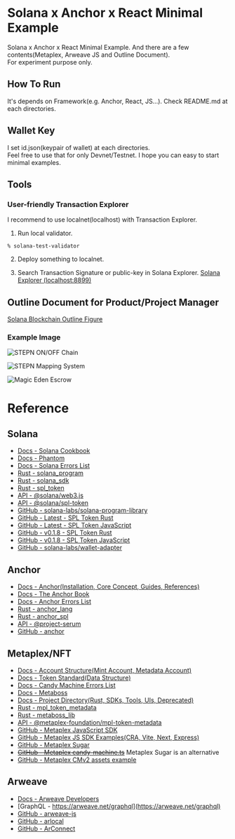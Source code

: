 # Solana x Anchor x React Minimal Example
Solana x Anchor x React Minimal Example. And there are a few contents(Metaplex, Arweave JS and Outline Document).  
For experiment purpose only.

## How To Run
It's depends on Framework(e.g. Anchor, React, JS...). Check README.md at each directories.

## Wallet Key
I set id.json(keypair of wallet) at each directories.  
Feel free to use that for only Devnet/Testnet. I hope you can easy to start minimal examples.

## Tools
### User-friendly Transaction Explorer
I recommend to use localnet(localhost) with Transaction Explorer.

1. Run local validator.
```
% solana-test-validator
```

2. Deploy something to localnet.

3. Search Transaction Signature or public-key in Solana Explorer.
[Solana Explorer (localhost:8899)](https://explorer.solana.com/?cluster=custom)

## Outline Document for Product/Project Manager
[Solana Blockchain Outline Figure](https://github.com/256hax/solana-anchor-react-minimal-example/blob/main/docs/Solana_Blockchain_Outline_Figure.pptx)

### Example Image
![STEPN ON/OFF Chain](https://github.com/256hax/solana-anchor-react-minimal-example/blob/main/docs/screenshot/stepn-screenshot.png?raw=true)  

![STEPN Mapping System](https://github.com/256hax/solana-anchor-react-minimal-example/blob/main/docs/screenshot/stepn-mapping-system.png?raw=true)  

![Magic Eden Escrow](https://github.com/256hax/solana-anchor-react-minimal-example/blob/main/docs/screenshot/magiceden-accounts.png?raw=true)

# Reference
## Solana
- [Docs - Solana Cookbook](https://solanacookbook.com/)
- [Docs - Phantom](https://docs.phantom.app/)
- [Docs - Solana Errors List](https://github.com/solana-labs/solana/blob/master/sdk/src/transaction/error.rs)
- [Rust - solana_program](https://docs.rs/solana-program/latest/solana_program/)
- [Rust - solana_sdk](https://docs.rs/solana-sdk/latest/solana_sdk/)
- [Rust - spl_token](https://docs.rs/spl-token/latest/spl_token/)
- [API - @solana/web3.js](https://solana-labs.github.io/solana-web3.js/modules.html)
- [API - @solana/spl-token](https://solana-labs.github.io/solana-program-library/token/js/)
- [GitHub - solana-labs/solana-program-library](https://github.com/solana-labs/solana-program-library)
- [GitHub - Latest - SPL Token Rust](https://github.com/solana-labs/solana-program-library/blob/master/token/program/src/instruction.rs)
- [GitHub - Latest - SPL Token JavaScript](https://github.com/solana-labs/solana-program-library/tree/master/token/js/src/actions)
- [GitHub - v0.1.8 - SPL Token Rust](https://github.com/solana-labs/solana-program-library/blob/%40solana/spl-token%40v0.1.8/token/program/src/instruction.rs)
- [GitHub - v0.1.8 - SPL Token JavaScript](https://github.com/solana-labs/solana-program-library/blob/%40solana/spl-token%40v0.1.8/token/js/client/token.js)
- [GitHub - solana-labs/wallet-adapter](https://github.com/solana-labs/wallet-adapter)

## Anchor
- [Docs - Anchor(Installation, Core Concept, Guides, References)](https://www.anchor-lang.com/)
- [Docs - The Anchor Book](https://book.anchor-lang.com/)
- [Docs - Anchor Errors List](https://anchor.so/errors)
- [Rust - anchor_lang](https://docs.rs/anchor-lang/latest/anchor_lang/)
- [Rust - anchor_spl](https://docs.rs/anchor-spl/latest/anchor_spl/index.html)
- [API - @project-serum](https://github.com/project-serum/serum-ts/tree/master/packages)
- [GitHub - anchor](https://github.com/coral-xyz/anchor)

## Metaplex/NFT
- [Docs - Account Structure(Mint Account, Metadata Account)](https://docs.metaplex.com/programs/token-metadata/)
- [Docs - Token Standard(Data Structure)](https://docs.metaplex.com/programs/token-metadata/token-standard)
- [Docs - Candy Machine Errors List](https://docs.metaplex.com/candy-machine-v1/cm-errors)
- [Docs - Metaboss](https://metaboss.rs/)
- [Docs - Project Directory(Rust, SDKs, Tools, UIs, Deprecated)](https://github.com/metaplex-foundation/metaplex)
- [Rust - mpl_token_metadata](https://docs.rs/mpl-token-metadata/latest/mpl_token_metadata/all.html)
- [Rust - metaboss_lib](https://docs.rs/metaboss_lib/latest/metaboss_lib/)
- [API - @metaplex-foundation/mpl-token-metadata](https://metaplex-foundation.github.io/metaplex-program-library/docs/token-metadata/index.html)
- [GitHub - Metaplex JavaScript SDK](https://github.com/metaplex-foundation/js)
- [GitHub - Metaplex JS SDK Examples(CRA, Vite, Next, Express)](https://github.com/metaplex-foundation/js-examples)
- [GitHub - Metaplex Sugar](https://github.com/metaplex-foundation/sugar)
- ~~[GitHub - Metaplex candy-machine.ts](https://github.com/metaplex-foundation/metaplex/blob/master/js/packages/candy-machine-ui/src/candy-machine.ts)~~ Metaplex Sugar is an alternative
- [GitHub - Metaplex CMv2 assets example](https://github.com/metaplex-foundation/metaplex/tree/master/js/packages/cli/example-assets)

## Arweave
- [Docs - Arweave Developers](https://docs.arweave.org/developers/)
- [GraphQL - https://arweave.net/graphql](https://arweave.net/graphql)
- [GitHub - arweave-js](https://github.com/ArweaveTeam/arweave-js)
- [GitHub - arlocal](https://github.com/textury/arlocal)
- [GitHub - ArConnect](https://github.com/th8ta/ArConnect)
